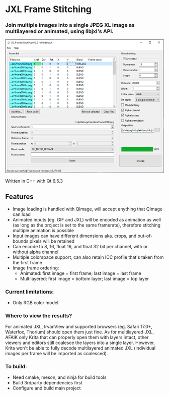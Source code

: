 # JXL Frame Stitching
### Join multiple images into a single JPEG XL image as multilayered or animated, using libjxl's API.

![Screnshot](jxlframess-020.png)

Written in C++ with Qt 6.5.3

## Features
- Image loading is handled with QImage, will accept anything that QImage can load
- Animated inputs (eg. GIF and JXL) will be encoded as animation as well (as long as the project is set to the same framerate), therefore stitching multiple animation is possible
- Input images can have different dimensions aka. crops, and out-of-bounds pixels will be retained
- Can encode to 8, 16, float 16, and float 32 bit per channel, with or without alpha channel
- Multiple colorspace support, can also retain ICC profile that's taken from the first frame
- Image frame ordering:
  - Animated: first image = first frame; last image = last frame
  - Multilayered: first image = bottom layer; last image = top layer

### Current limitations:
- Only RGB color model

### Where to view the results?
For animated JXL, IrvanView and supported browsers (eg. Safari 17.0+, Waterfox, Thorium) should open them just fine.
As for multilayered JXL, AFAIK only Krita that can properly open them with layers intact,
other viewers and editors still coalesce the layers into a single layer. However, Krita won't be able to fully decode
multilayered animated JXL (individual images per frame will be imported as coalesced).

### To build:
- Need cmake, meson, and ninja for build tools
- Build 3rdparty dependencies first
- Configure and build main project
